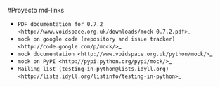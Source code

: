 #Proyecto md-links
* `PDF documentation for 0.7.2
  <http://www.voidspace.org.uk/downloads/mock-0.7.2.pdf>`_
* `mock on google code (repository and issue tracker)
  <http://code.google.com/p/mock/>`_
* `mock documentation
  <http://www.voidspace.org.uk/python/mock/>`_
* `mock on PyPI <http://pypi.python.org/pypi/mock/>`_
* `Mailing list (testing-in-python@lists.idyll.org)
  <http://lists.idyll.org/listinfo/testing-in-python>`_